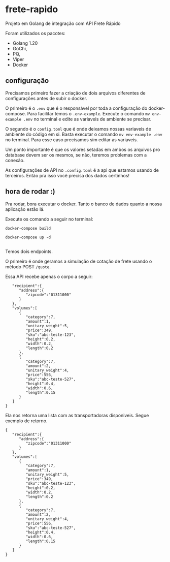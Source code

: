 # frete-rapido

Projeto em Golang de integração com API Frete Rápido

Foram utilizados os pacotes:
- Golang 1.20
- GoChi,
- PQ,
- Viper
- Docker

## configuração

Precisamos primeiro fazer a criação de dois arquivos diferentes de configurações antes de subir o docker.

O primeiro é o `.env` que é o responsável por toda a configuração do docker-compose. Para facilitar temos o `.env-example`. Execute o comando `mv env-example .env` no terminal e edite as variaveis de ambiente se precisar.

O segundo é o `config.toml` que é onde deixamos nossas variaveis de ambiente do código em si. Basta executar o comando `mv env-example .env` no terminal. Para esse caso precisamos sim editar as variaveis.

Um ponto importante é que os valores setadas em ambos os arquivos pro database devem ser os mesmos, se não, teremos problemas com a conexão.

As configurações de API no `.config.toml` é a api que estamos usando de terceiros. Então pra isso você precisa dos dados certinhos!

## hora de rodar :)

Pra rodar, bora executar o docker. Tanto o banco de dados quanto a nossa aplicação estão lá.

Execute os comando a seguir no terminal:

`docker-compose build`

`docker-compose up -d`

## 

Temos dois endpoints.

O primeiro é onde geramos a simulação de cotação de frete usando o método POST `/quote`.

Essa API recebe apenas o corpo a seguir:

```{
   "recipient":{
      "address":{
         "zipcode":"01311000"
      }
   },
   "volumes":[
      {
         "category":7,
         "amount":1,
         "unitary_weight":5,
         "price":349,
         "sku":"abc-teste-123",
         "height":0.2,
         "width":0.2,
         "length":0.2
      },
      {
         "category":7,
         "amount":2,
         "unitary_weight":4,
         "price":556,
         "sku":"abc-teste-527",
         "height":0.4,
         "width":0.6,
         "length":0.15
      }
   ]
}
```

Ela nos retorna uma lista com as transportadoras disponiveis. Segue exemplo de retorno.

```
{
   "recipient":{
      "address":{
         "zipcode":"01311000"
      }
   },
   "volumes":[
      {
         "category":7,
         "amount":1,
         "unitary_weight":5,
         "price":349,
         "sku":"abc-teste-123",
         "height":0.2,
         "width":0.2,
         "length":0.2
      },
      {
         "category":7,
         "amount":2,
         "unitary_weight":4,
         "price":556,
         "sku":"abc-teste-527",
         "height":0.4,
         "width":0.6,
         "length":0.15
      }
   ]
}

```

